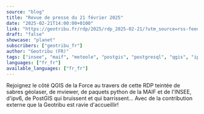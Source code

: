```yaml
---
source: "blog"
title: "Revue de presse du 21 février 2025"
date: "2025-02-21T14:00:00+0100"
link: "https://geotribu.fr/rdp/2025/rdp_2025-02-21/?utm_source=rss-feed&utm_medium=RSS&utm_campaign=feed-syndication"
draft: "false"
showcase: "planet"
subscribers: ["geotribu_fr"]
author: "Geotribu (FR)"
tags: ["insee", "maif", "meteole", "postgis", "postgresql", "qgis", "ipv6", "mviewer", "revue de presse"]
languages: ["fr_fr"]
available_languages: ["fr_fr"]
---
```


Rejoignez le côté QGIS de la Force au travers de cette RDP teintée de sabres géolaser, de mviewer, de paquets python de la MAIF et de l'INSEE, d'ipv6, de PostGIS qui bruissent et qui barrissent... Avec de la contribution externe que la Geotribu est ravie d'accueillir!
